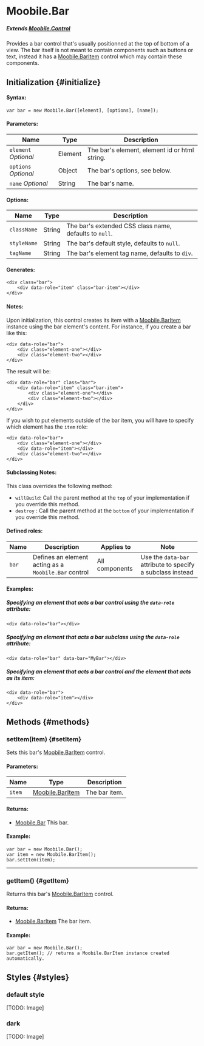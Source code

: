 Moobile.Bar
================================================================================

##### Extends [Moobile.Control](../Control/Control.md)

Provides a bar control that's usually positionned at the top of bottom of a view. The bar itself is not meant to contain components such as buttons or text, instead it has a [Moobile.BarItem](../Control/BarItem.md) control which may contain these components.

Initialization {#initialize}
--------------------------------------------------------------------------------

#### Syntax:

	var bar = new Moobile.Bar([element], [options], [name]);

#### Parameters:

Name                 | Type    | Description
-------------------- | ------- | -----------
`element` *Optional* | Element | The bar's element, element id or html string.
`options` *Optional* | Object  | The bar's options, see below.
`name`    *Optional* | String  | The bar's name.

#### Options:

Name        | Type   | Description
----------- | ------ | -----------
`className` | String | The bar's extended CSS class name, defaults to `null`.
`styleName` | String | The bar's default style, defaults to `null`.
`tagName`   | String | The bar's element tag name, defaults to `div`.

#### Generates:

	<div class="bar">
		<div data-role="item" class="bar-item"></div>
	</div>

#### Notes:

Upon initialization, this control creates its item with a [Moobile.BarItem](../Control/BarItem.md) instance using the bar element's content. For instance, if you create a bar like this:

	<div data-role="bar">
		<div class="element-one"></div>
		<div class="element-two"></div>
	</div>

The result will be:

	<div data-role="bar" class="bar">
		<div data-role="item" class="bar-item">
			<div class="element-one"></div>
			<div class="element-two"></div>
		</div>
	</div>

If you wish to put elements outside of the bar item, you will have to specify which element has the `item` role:

	<div data-role="bar">
		<div class="element-one"></div>
		<div data-role="item"></div>
		<div class="element-two"></div>
	</div>

#### Subclassing Notes:

This class overrides the following method:

- `willBuild`: Call the parent method at the `top` of your implementation if you override this method.
- `destroy`  : Call the parent method at the `bottom` of your implementation if you override this method.

#### Defined roles:

Name  | Description                                          | Applies to      | Note
----- | ---------------------------------------------------- | --------------- | ----
`bar` | Defines an element acting as a `Moobile.Bar` control |  All components | Use the `data-bar` attribute to specify a subclass instead

#### Examples:

##### Specifying an element that acts a bar control using the `data-role` attribute:

	<div data-role="bar"></div>

##### Specifying an element that acts a bar subclass using the `data-role` attribute:

	<div data-role="bar" data-bar="MyBar"></div>

##### Specifying an element that acts a bar control and the element that acts as its item:

	<div data-role="bar">
		<div data-role="item"></div>
	</div>

Methods {#methods}
--------------------------------------------------------------------------------

### setItem(item) {#setItem}

Sets this bar's [Moobile.BarItem](../Control/BarItem.md) control.

#### Parameters:

Name   | Type                                     | Description
------ | ---------------------------------------- | -----------
`item` | [Moobile.BarItem](../Control/BarItem.md) | The bar item.

#### Returns:

- [Moobile.Bar](../Control/Bar.md) This bar.

#### Example:

	var bar = new Moobile.Bar();
	var item = new Moobile.BarItem();
	bar.setItem(item);

-----

### getItem() {#getItem}

Returns this bar's [Moobile.BarItem](../Control/BarItem.md) control.

#### Returns:

- [Moobile.BarItem](../Control/BarItem.md) The bar item.

#### Example:

	var bar = new Moobile.Bar();
	bar.getItem(); // returns a Moobile.BarItem instance created automatically.

Styles {#styles}
--------------------------------------------------------------------------------

### default style

[TODO: Image]

### dark

[TODO: Image]
